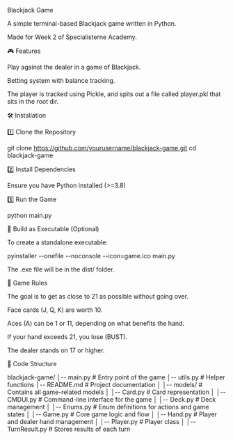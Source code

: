 Blackjack Game

A simple terminal-based Blackjack game written in Python.

Made for Week 2 of Specialisterne Academy.

🎮 Features

Play against the dealer in a game of Blackjack.

Betting system with balance tracking.

The player is tracked using Pickle, and spits out a file called player.pkl that sits in the root dir.

🛠️ Installation

1️⃣ Clone the Repository

git clone https://github.com/yourusername/blackjack-game.git
cd blackjack-game

2️⃣ Install Dependencies

Ensure you have Python installed (>=3.8)

3️⃣ Run the Game

python main.py

🔨 Build as Executable (Optional)

To create a standalone executable:

pyinstaller --onefile --noconsole --icon=game.ico main.py

The .exe file will be in the dist/ folder.

🎯 Game Rules

The goal is to get as close to 21 as possible without going over.

Face cards (J, Q, K) are worth 10.

Aces (A) can be 1 or 11, depending on what benefits the hand.

If your hand exceeds 21, you lose (BUST).

The dealer stands on 17 or higher.

📜 Code Structure

blackjack-game/
│-- main.py             # Entry point of the game
│-- utils.py            # Helper functions
│-- README.md           # Project documentation
│
│-- models/             # Contains all game-related models
│   │-- Card.py         # Card representation
│   │-- CMDUI.py        # Command-line interface for the game
│   │-- Deck.py         # Deck management
│   │-- Enums.py        # Enum definitions for actions and game states
│   │-- Game.py         # Core game logic and flow
│   │-- Hand.py         # Player and dealer hand management
│   │-- Player.py       # Player class
│   │-- TurnResult.py   # Stores results of each turn
